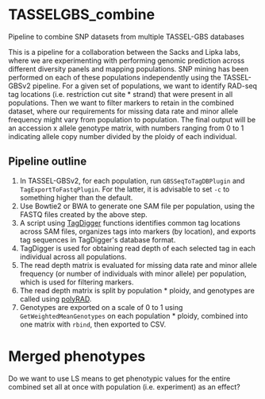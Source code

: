 # TASSELGBS_combine
Pipeline to combine SNP datasets from multiple TASSEL-GBS databases

This is a pipeline for a collaboration between the Sacks and Lipka labs, where we are 
experimenting with performing genomic prediction across different diversity panels and
mapping populations.  SNP mining has been performed on each of these populations 
independently using the TASSEL-GBSv2 pipeline.  For a given set of populations, we want
to identify RAD-seq tag locations (i.e. restriction cut site * strand) that were present 
in all populations.  Then we want to filter markers to retain in the combined dataset,
where our requirements for missing data rate and minor allele frequency might vary from
population to population.  The final output will be an accession x allele genotype matrix, 
with numbers ranging from 0 to 1 indicating allele copy number divided by the ploidy of 
each individual.

## Pipeline outline

1. In TASSEL-GBSv2, for each population, run `GBSSeqToTagDBPlugin` and `TagExportToFastqPlugin`.
For the latter, it is advisable to set `-c` to something higher than the default.
2. Use Bowtie2 or BWA to generate one SAM file per population, using the FASTQ files created
by the above step.
3. A script using [TagDigger](https://github.com/lvclark/TagDigger) functions identifies common 
tag locations across SAM files, organizes tags into markers (by location), and exports tag 
sequences in TagDigger's database format.
4. TagDigger is used for obtaining read depth of each selected tag in each individual across
all populations.
5. The read depth matrix is evaluated for missing data rate and minor allele frequency (or 
number of individuals with minor allele) per population, which is used for filtering markers.
6. The read depth matrix is split by population * ploidy, and genotypes are called using 
[polyRAD](https://github.com/lvclark/polyRAD).
7. Genotypes are exported on a scale of 0 to 1 using `GetWeightedMeanGenotypes` on each
population * ploidy, combined into one matrix with `rbind`, then exported to CSV.

# Merged phenotypes

Do we want to use LS means to get phenotypic values for the entire combined set all at once
with population (i.e. experiment) as an effect?

